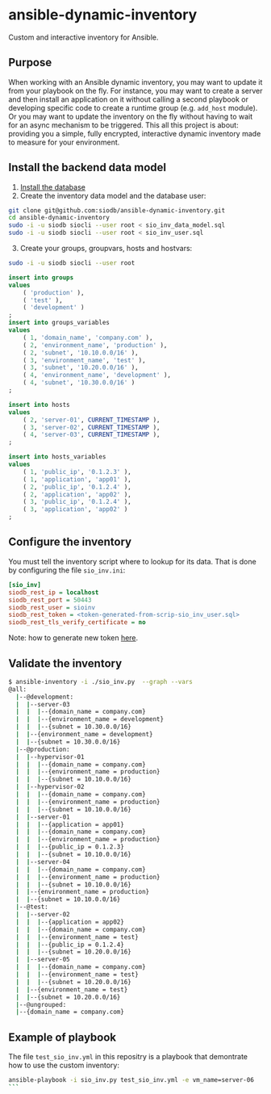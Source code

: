 # ansible-dynamic-inventory

Custom and interactive inventory for Ansible.

## Purpose

When working with an Ansible dynamic inventory, you may want to update it
from your playbook on the fly. For instance, you may want to create a server and
then install an application on it without calling a second playbook or developing
specific code to create a runtime group (e.g. `add_host` module). Or you may
want to update the inventory on the fly without having to wait for an async mechanism
to be triggered. This all this project is about: providing you a simple, fully
encrypted, interactive dynamic inventory made to measure for your environment.
## Install the backend data model

1. [Install the database](https://siodb.io/getsiodb)
2. Create the inventory data model and the database user:

```bash
git clone git@github.com:siodb/ansible-dynamic-inventory.git
cd ansible-dynamic-inventory
sudo -i -u siodb siocli --user root < sio_inv_data_model.sql
sudo -i -u siodb siocli --user root < sio_inv_user.sql
```

3. Create your groups, groupvars, hosts and hostvars:

```bash
sudo -i -u siodb siocli --user root
```

```sql
insert into groups
values
    ( 'production' ),
    ( 'test' ),
    ( 'development' )
;
insert into groups_variables
values
    ( 1, 'domain_name', 'company.com' ),
    ( 2, 'environment_name', 'production' ),
    ( 2, 'subnet', '10.10.0.0/16' ),
    ( 3, 'environment_name', 'test' ),
    ( 3, 'subnet', '10.20.0.0/16' ),
    ( 4, 'environment_name', 'development' ),
    ( 4, 'subnet', '10.30.0.0/16' )
;

insert into hosts
values
    ( 2, 'server-01', CURRENT_TIMESTAMP ),
    ( 3, 'server-02', CURRENT_TIMESTAMP ),
    ( 4, 'server-03', CURRENT_TIMESTAMP ),
;

insert into hosts_variables
values
    ( 1, 'public_ip', '0.1.2.3' ),
    ( 1, 'application', 'app01' ),
    ( 2, 'public_ip', '0.1.2.4' ),
    ( 2, 'application', 'app02' ),
    ( 3, 'public_ip', '0.1.2.4' ),
    ( 3, 'application', 'app02' )
;
```

## Configure the inventory

You must tell the inventory script where to lookup for its data. That is done
by configuring the file `sio_inv.ini`:

```ini
[sio_inv]
siodb_rest_ip = localhost
siodb_rest_port = 50443
siodb_rest_user = sioinv
siodb_rest_token = <token-generated-from-scrip-sio_inv_user.sql>
siodb_rest_tls_verify_certificate = no
```

Note: how to generate new token [here](https://docs.siodb.io/authentication/#rest-api-access).

## Validate the inventory

```bash
$ ansible-inventory -i ./sio_inv.py  --graph --vars
@all:
  |--@development:
  |  |--server-03
  |  |  |--{domain_name = company.com}
  |  |  |--{environment_name = development}
  |  |  |--{subnet = 10.30.0.0/16}
  |  |--{environment_name = development}
  |  |--{subnet = 10.30.0.0/16}
  |--@production:
  |  |--hypervisor-01
  |  |  |--{domain_name = company.com}
  |  |  |--{environment_name = production}
  |  |  |--{subnet = 10.10.0.0/16}
  |  |--hypervisor-02
  |  |  |--{domain_name = company.com}
  |  |  |--{environment_name = production}
  |  |  |--{subnet = 10.10.0.0/16}
  |  |--server-01
  |  |  |--{application = app01}
  |  |  |--{domain_name = company.com}
  |  |  |--{environment_name = production}
  |  |  |--{public_ip = 0.1.2.3}
  |  |  |--{subnet = 10.10.0.0/16}
  |  |--server-04
  |  |  |--{domain_name = company.com}
  |  |  |--{environment_name = production}
  |  |  |--{subnet = 10.10.0.0/16}
  |  |--{environment_name = production}
  |  |--{subnet = 10.10.0.0/16}
  |--@test:
  |  |--server-02
  |  |  |--{application = app02}
  |  |  |--{domain_name = company.com}
  |  |  |--{environment_name = test}
  |  |  |--{public_ip = 0.1.2.4}
  |  |  |--{subnet = 10.20.0.0/16}
  |  |--server-05
  |  |  |--{domain_name = company.com}
  |  |  |--{environment_name = test}
  |  |  |--{subnet = 10.20.0.0/16}
  |  |--{environment_name = test}
  |  |--{subnet = 10.20.0.0/16}
  |--@ungrouped:
  |--{domain_name = company.com}
```

## Example of playbook

The file `test_sio_inv.yml` in this repositry is a playbook that demontrate
how to use the custom inventory:

````bash
ansible-playbook -i sio_inv.py test_sio_inv.yml -e vm_name=server-06
```
